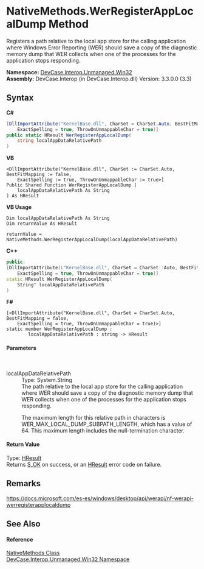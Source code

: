 # NativeMethods.WerRegisterAppLocalDump Method 
 

Registers a path relative to the local app store for the calling application where Windows Error Reporting (WER) should save a copy of the diagnostic memory dump that WER collects when one of the processes for the application stops responding.

**Namespace:**&nbsp;<a href="N_DevCase_Interop_Unmanaged_Win32">DevCase.Interop.Unmanaged.Win32</a><br />**Assembly:**&nbsp;DevCase.Interop (in DevCase.Interop.dll) Version: 3.3.0.0 (3.3)

## Syntax

**C#**<br />
``` C#
[DllImportAttribute("KernelBase.dll", CharSet = CharSet.Auto, BestFitMapping = false, 
	ExactSpelling = true, ThrowOnUnmappableChar = true)]
public static HResult WerRegisterAppLocalDump(
	string localAppDataRelativePath
)
```

**VB**<br />
``` VB
<DllImportAttribute("KernelBase.dll", CharSet := CharSet.Auto, BestFitMapping := false, 
	ExactSpelling := true, ThrowOnUnmappableChar := true>]
Public Shared Function WerRegisterAppLocalDump ( 
	localAppDataRelativePath As String
) As HResult
```

**VB Usage**<br />
``` VB Usage
Dim localAppDataRelativePath As String
Dim returnValue As HResult

returnValue = NativeMethods.WerRegisterAppLocalDump(localAppDataRelativePath)
```

**C++**<br />
``` C++
public:
[DllImportAttribute(L"KernelBase.dll", CharSet = CharSet::Auto, BestFitMapping = false, 
	ExactSpelling = true, ThrowOnUnmappableChar = true)]
static HResult WerRegisterAppLocalDump(
	String^ localAppDataRelativePath
)
```

**F#**<br />
``` F#
[<DllImportAttribute("KernelBase.dll", CharSet = CharSet.Auto, BestFitMapping = false, 
	ExactSpelling = true, ThrowOnUnmappableChar = true)>]
static member WerRegisterAppLocalDump : 
        localAppDataRelativePath : string -> HResult 

```


#### Parameters
&nbsp;<dl><dt>localAppDataRelativePath</dt><dd>Type: System.String<br />The path relative to the local app store for the calling application where WER should save a copy of the diagnostic memory dump that WER collects when one of the processes for the application stops responding. 

 The maximum length for this relative path in characters is WER_MAX_LOCAL_DUMP_SUBPATH_LENGTH, which has a value of 64. This maximum length includes the null-termination character.</dd></dl>

#### Return Value
Type: <a href="T_DevCase_Interop_Unmanaged_Win32_Enums_HResult">HResult</a><br />Returns <a href="T_DevCase_Interop_Unmanaged_Win32_Enums_HResult">S_OK</a> on success, or an <a href="T_DevCase_Interop_Unmanaged_Win32_Enums_HResult">HResult</a> error code on failure.

## Remarks
<a href="https://docs.microsoft.com/es-es/windows/desktop/api/werapi/nf-werapi-werregisterapplocaldump" target="_blank">https://docs.microsoft.com/es-es/windows/desktop/api/werapi/nf-werapi-werregisterapplocaldump</a>

## See Also


#### Reference
<a href="T_DevCase_Interop_Unmanaged_Win32_NativeMethods">NativeMethods Class</a><br /><a href="N_DevCase_Interop_Unmanaged_Win32">DevCase.Interop.Unmanaged.Win32 Namespace</a><br />